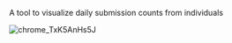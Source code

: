 A tool to visualize daily submission counts from individuals 


![chrome_TxK5AnHs5J](https://user-images.githubusercontent.com/64113274/231467353-dd260a63-7bd2-48b2-b94f-ce3a79aa0ddf.gif)
